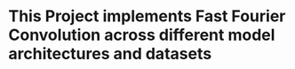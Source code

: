 # This Project implements Fast Fourier Convolution across different model architectures and datasets
